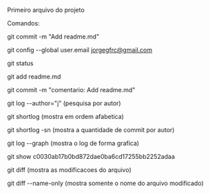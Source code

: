 Primeiro arquivo do projeto

Comandos:

git commit -m "Add readme.md"

git config --global user.email jorgegfrc@gmail.com

git status

git add readme.md 

git commit -m "comentario: Add readme.md"

git log --author="j" (pesquisa por autor)

git shortlog (mostra em ordem afabetica)

git shortlog -sn (mostra a quantidade de commit por autor)

git log --graph (mostra o log de forma grafica)

git show c0030ab17b0bd872dae0ba6cd17255bb2252adaa

git diff (mostra as modificacoes do arquivo)

git diff --name-only (mostra somente o nome do arquivo modificado)

